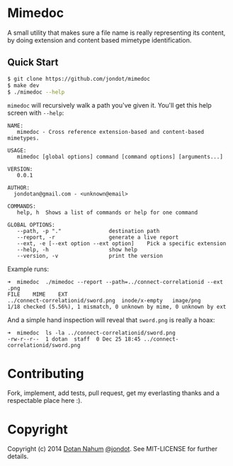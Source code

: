 # Mimedoc

A small utility that makes sure a file name is really representing its
content, by doing extension and content based mimetype identification.

## Quick Start


```bash
$ git clone https://github.com/jondot/mimedoc
$ make dev
$ ./mimedoc --help
```

`mimedoc` will recursively walk a path you've given it. You'll get this help screen with `--help`:

```
NAME:
   mimedoc - Cross reference extension-based and content-based mimetypes.

USAGE:
   mimedoc [global options] command [command options] [arguments...]

VERSION:
   0.0.1

AUTHOR:
  jondotan@gmail.com - <unknown@email>

COMMANDS:
   help, h	Shows a list of commands or help for one command

GLOBAL OPTIONS:
   --path, -p "."				destination path
   --report, -r					generate a live report
   --ext, -e [--ext option --ext option]	Pick a specific extension
   --help, -h					show help
   --version, -v				print the version

```

Example runs:

```
➜  mimedoc  ./mimedoc --report --path=../connect-correlationid --ext .png
FILE	MIME	EXT
../connect-correlationid/sword.png	inode/x-empty	image/png
1/18 checked (5.56%), 1 mismatch, 0 unknown by mime, 0 unknown by ext
```

And a simple hand inspection will reveal that `sword.png` is really a hoax:

```
➜  mimedoc  ls -la ../connect-correlationid/sword.png
-rw-r--r--  1 dotan  staff  0 Dec 25 18:45 ../connect-correlationid/sword.png
```

# Contributing

Fork, implement, add tests, pull request, get my everlasting thanks and a respectable place here :).


# Copyright

Copyright (c) 2014 [Dotan Nahum](http://gplus.to/dotan) [@jondot](http://twitter.com/jondot). See MIT-LICENSE for further details.




